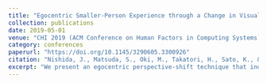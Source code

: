 ```yaml
---
title: "Egocentric Smaller-Person Experience through a Change in Visual Perspective"
collection: publications
date: 2019-05-01
venue: "CHI 2019 (ACM Conference on Human Factors in Computing Systems)"
category: conferences
paperurl: "https://doi.org/10.1145/3290605.3300926"
citation: "Nishida, J., Matsuda, S., Oki, M., Takatori, H., Sato, K., & Suzuki, K. (2019). Egocentric smaller-person experience through a change in visual perspective. In Proceedings of CHI 2019 (pp. 1–12). https://doi.org/10.1145/3290605.3300926 [Honourable Mention; acceptance rate: 23.8%]"
excerpt: "We present an egocentric perspective-shift technique that induces a smaller-person experience, expanding design space for embodied interaction and empathy-oriented HCI."
---
```

